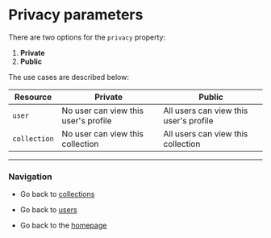 # Privacy parameters
There are two options for the `privacy` property:
1. **Private**
2. **Public**

The use cases are described below:

| Resource | Private | Public |
| ------------- | ----------- | ----------- |
| `user` | No user can view this user's profile | All users can view this user's profile |
| `collection` |  No user can view this collection | All users can view this collection  |

---
### Navigation
* Go back to [collections](./Resources/collections.md)

* Go back to [users](./Resources/user.md)

* Go back to the [homepage](https://cnjoyce1225.github.io/the-archivist/)
